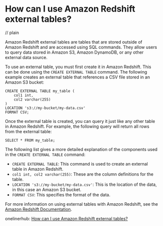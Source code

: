 # How can I use Amazon Redshift external tables?
// plain

Amazon Redshift external tables are tables that are stored outside of Amazon Redshift and are accessed using SQL commands. They allow users to query data stored in Amazon S3, Amazon DynamoDB, or any other external data source.

To use an external table, you must first create it in Amazon Redshift. This can be done using the `CREATE EXTERNAL TABLE` command. The following example creates an external table that references a CSV file stored in an Amazon S3 bucket:

```
CREATE EXTERNAL TABLE my_table (
    col1 int,
    col2 varchar(255)
)
LOCATION 's3://my-bucket/my-data.csv'
FORMAT CSV;
```

Once the external table is created, you can query it just like any other table in Amazon Redshift. For example, the following query will return all rows from the external table:

```
SELECT * FROM my_table;
```

The following list gives a more detailed explanation of the components used in the `CREATE EXTERNAL TABLE` command:

* `CREATE EXTERNAL TABLE`: This command is used to create an external table in Amazon Redshift.
* `col1 int, col2 varchar(255)`: These are the column definitions for the table.
* `LOCATION 's3://my-bucket/my-data.csv'`: This is the location of the data, in this case an Amazon S3 bucket.
* `FORMAT CSV`: This specifies the format of the data.

For more information on using external tables with Amazon Redshift, see the [Amazon Redshift Documentation](https://docs.aws.amazon.com/redshift/latest/dg/r_CREATE_EXTERNAL_TABLE.html).

onelinerhub: [How can I use Amazon Redshift external tables?](https://onelinerhub.com/amazon-redshift/how-can-i-use-amazon-redshift-external-tables)